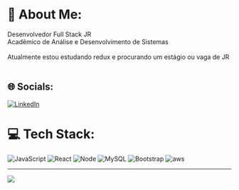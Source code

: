# 💫 About Me:
Desenvolvedor Full Stack JR<br>Acadêmico de Análise e Desenvolvimento de Sistemas<br><br>Atualmente estou estudando redux e procurando um estágio ou vaga de JR<br><br>


## 🌐 Socials:
[![LinkedIn](https://img.shields.io/badge/LinkedIn-%230077B5.svg?logo=linkedin&logoColor=white)](https://www.linkedin.com/in/octaciano-henrique-peralte-kuhn-8b6b52222/) 

# 💻 Tech Stack:
![JavaScript](https://img.shields.io/badge/javascript-%23323330.svg?style=for-the-badge&logo=javascript&logoColor=%23F7DF1E) ![React](https://img.shields.io/badge/React-20232A?style=for-the-badge&logo=react&logoColor=61DAFB) ![Node](https://img.shields.io/badge/Node.js-43853D?style=for-the-badge&logo=node.js&logoColor=white) ![MySQL](https://img.shields.io/badge/MySQL-00000F?style=for-the-badge&logo=mysql&logoColor=white) ![Bootstrap](https://img.shields.io/badge/bootstrap-%23563D7C.svg?style=for-the-badge&logo=bootstrap&logoColor=white) ![aws](https://img.shields.io/badge/Amazon_AWS-232F3E?style=for-the-badge&logo=amazon-aws&logoColor=white)

---
[![](https://visitcount.itsvg.in/api?id=2kand2&icon=2&color=0)](https://visitcount.itsvg.in)

<!-- Proudly created with GPRM ( https://gprm.itsvg.in ) -->
